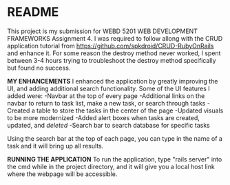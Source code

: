 # README

This project is my submission for WEBD 5201 WEB DEVELOPMENT FRAMEWORKS Assignment 4.
I was required to follow allong with the CRUD application tutorial from https://github.com/spkdroid/CRUD-RubyOnRails and enhance it.
For some reason the destroy method never worked, I spent between 3-4 hours trying to troubleshoot the destroy method specifically but found no success.

**MY ENHANCEMENTS**
I enhanced the application by greatly improving the UI, and adding additional search functionality.
Some of the UI features I added were:
  -Navbar at the top of every page
  -Additional links on the navbar to return to task list, make a new task, or search through tasks
  -Created a table to store the tasks in the center of the page
  -Updated visuals to be more modernized
  -Added alert boxes when tasks are created, updated, and _deleted_
  -Search bar to search database for specific tasks

Using the search bar at the top of each page, you can type in the name of a task and it will bring up all results.


**RUNNING THE APPLICATION**
To run the application, type "rails server" into the cmd while in the project directory, and it will give you a local host link where the webpage will be accessible.
